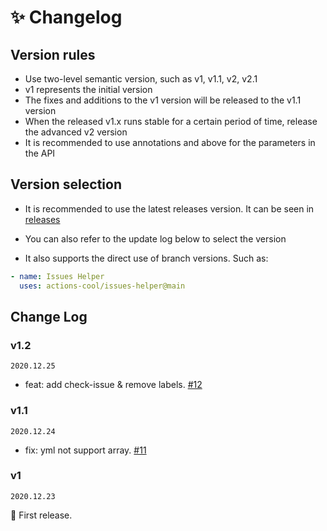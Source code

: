 # ✨ Changelog

## Version rules

- Use two-level semantic version, such as v1, v1.1, v2, v2.1
- v1 represents the initial version
- The fixes and additions to the v1 version will be released to the v1.1 version
- When the released v1.x runs stable for a certain period of time, release the advanced v2 version
- It is recommended to use annotations and above for the parameters in the API

## Version selection

- It is recommended to use the latest releases version. It can be seen in [releases](https://github.com/actions-cool/issues-helper/releases)

- You can also refer to the update log below to select the version

- It also supports the direct use of branch versions. Such as:

```yml
- name: Issues Helper
  uses: actions-cool/issues-helper@main
```

## Change Log

### v1.2

`2020.12.25`

- feat: add check-issue & remove labels. [#12](https://github.com/actions-cool/issues-helper/pull/12)

### v1.1

`2020.12.24`

- fix: yml not support array. [#11](https://github.com/actions-cool/issues-helper/pull/11)

### v1

`2020.12.23`

🎉 First release.
